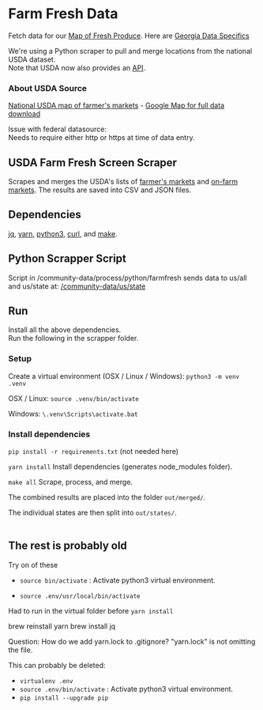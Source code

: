 # Farm Fresh Data


Fetch data for our [Map of Fresh Produce](../../localsite/info/#show=farmfresh).  Here are [Georgia Data Specifics](ga)  

We're using a Python scraper to pull and merge locations from the national USDA dataset.  
Note that USDA now also provides an [API](https://www.ams.usda.gov/local-food-directories/farmersmarkets).  


### About USDA Source

[National USDA map of farmer's markets](https://www.ams.usda.gov/local-food-directories/farmersmarkets) - [Google Map for full data download](https://search.ams.usda.gov/farmersmarkets/googleMapFull.aspx)  

Issue with federal datasource:  
Needs to require either http or https at time of data entry.  


## USDA Farm Fresh Screen Scraper

Scrapes and merges the USDA's lists of [farmer's markets](https://search.ams.usda.gov/farmersmarkets/ExcelExport.aspx) and [on-farm markets](https://search.ams.usda.gov/onfarmmarkets/ExcelExport.aspx). The results are saved into CSV and JSON files.

## Dependencies

[jq](https://stedolan.github.io/jq/), [yarn](https://yarnpkg.com/), [python3](https://www.python.org/downloads/), [curl](https://curl.haxx.se/), and [make](https://www.gnu.org/software/make/).


## Python Scrapper Script

Script in /community-data/process/python/farmfresh sends data to us/all and us/state at:
[/community-data/us/state](https://github.com/modelearth/community-data/)


## Run

Install all the above dependencies.  
Run the following in the scrapper folder.  


### Setup

Create a virtual environment (OSX / Linux / Windows):
`python3 -m venv .venv`

OSX / Linux:
`source .venv/bin/activate`

Windows:
`\.venv\Scripts\activate.bat`


### Install dependencies

`pip install -r requirements.txt` (not needed here)

`yarn install`  Install dependencies (generates node_modules folder).

`make all`  Scrape, process, and merge.

The combined results are placed into the folder `out/merged/`.

The individual states are then split into `out/states/`.
<br><br>


## The rest is probably old

Try on of these
- `source bin/activate` : Activate python3 virtual environment.

- `source .env/usr/local/bin/activate`





Had to run in the virtual folder before `yarn install`

brew reinstall yarn
brew install jq

Question: How do we add yarn.lock to .gitignore?
"yarn.lock" is not omitting the file.

This can probably be deleted:

- `virtualenv .env`
- `source .env/bin/activate` : Activate python3 virtual environment.
- `pip install --upgrade pip`





